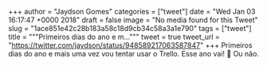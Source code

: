 
+++
author = "Jaydson Gomes"
categories = ["tweet"]
date = "Wed Jan 03 16:17:47 +0000 2018"
draft = false
image = "No media found for this Tweet"
slug = "1ace851e42c28b183a58c18d9cb34c58a3a1e790"
tags = ["tweet"]
title = """Primeiros dias do ano e m..."""
tweet = true
tweet_url = "https://twitter.com/jaydson/status/948589217063587847"
+++
Primeiros dias do ano e mais uma vez vou tentar usar o Trello. Esse ano vai! 🙌 Ou não.
